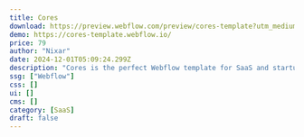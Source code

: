 ```yaml
---
title: Cores
download: https://preview.webflow.com/preview/cores-template?utm_medium=preview_link&utm_source=dashboard&utm_content=cores-template&preview=c82b6d55108bbd7144a6c0e80249c9d6&workflow=preview
demo: https://cores-template.webflow.io/
price: 79
author: "Nixar"
date: 2024-12-01T05:09:24.299Z
description: "Cores is the perfect Webflow template for SaaS and startup websites. It works well for technology, software, fintech, tech startups, IT services, mobile apps, agencies, and landing pages for mobile apps and SaaS."
ssg: ["Webflow"]
css: []
ui: []
cms: []
category: [SaaS]
draft: false
---
```

